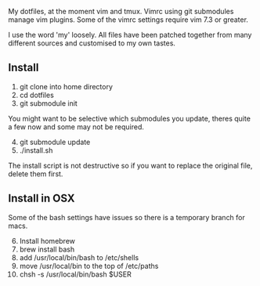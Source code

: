 My dotfiles, at the moment vim and tmux.  Vimrc using git submodules manage vim
plugins.  Some of the vimrc settings require vim 7.3 or greater.

I use the word 'my' loosely. All files have been patched together from many
different sources and customised to my own tastes.

## Install

1) git clone into home directory
2) cd dotfiles
3) git submodule init

You might want to be selective which submodules you update, theres quite
a few now and some may not be required.

4) git submodule update
5) ./install.sh

The install script is not destructive so if you want to replace the original
file, delete them first.

## Install in OSX

Some of the bash settings have issues so there is a temporary branch for macs.

6) Install homebrew
7) brew install bash
8) add /usr/local/bin/bash to /etc/shells
9) move /usr/local/bin to the top of /etc/paths
10) chsh -s /usr/local/bin/bash $USER

